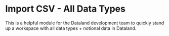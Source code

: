 # Import CSV - All Data Types

This is a helpful module for the Dataland development team to quickly stand up a workspace with all data types + notional data in Dataland.
